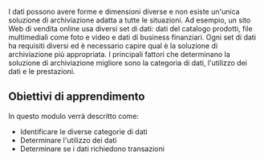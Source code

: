 I dati possono avere forme e dimensioni diverse e non esiste un'unica soluzione di archiviazione adatta a tutte le situazioni. Ad esempio, un sito Web di vendita online usa diversi set di dati: dati del catalogo prodotti, file multimediali come foto e video e dati di business finanziari. Ogni set di dati ha requisiti diversi ed è necessario capire qual è la soluzione di archiviazione più appropriata. I principali fattori che determinano la soluzione di archiviazione migliore sono la categoria di dati, l'utilizzo dei dati e le prestazioni.

## <a name="learning-objectives"></a>Obiettivi di apprendimento
In questo modulo verrà descritto come:

- Identificare le diverse categorie di dati
- Determinare l'utilizzo dei dati
- Determinare se i dati richiedono transazioni 
